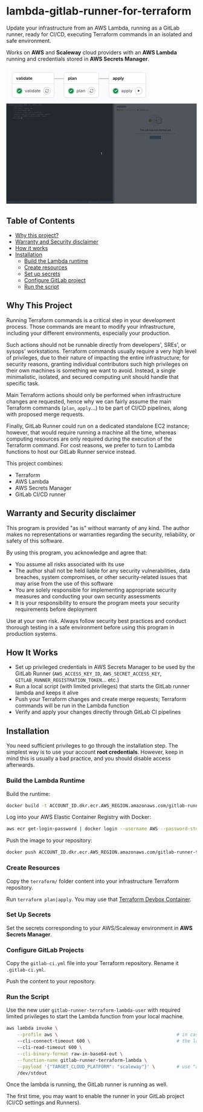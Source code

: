 # lambda-gitlab-runner-for-terraform

Update your infrastructure from an AWS Lambda, running as a GitLab runner, ready for CI/CD, executing Terraform commands in an isolated and safe environment.

Works on **AWS** and **Scaleway** cloud providers with an **AWS Lambda** running and credentials stored in **AWS Secrets Manager**.

![first screenshot](screenshots/screenshot_1.png)
![second screenshot](screenshots/screenshot_2.gif)

## Table of Contents

 * [Why this project?](#why-this-project)
 * [Warranty and Security disclaimer](#warranty-and-security-disclaimer)
 * [How it works](#how-it-works)
 * [Installation](#installation)
   * [Build the Lambda runtime](#build-the-lambda-runtime)
   * [Create resources](#create-resources)
   * [Set up secrets](#set-up-secrets)
   * [Configure GitLab project](#configure-gitlab-project)
   * [Run the script](#run-the-script)

## Why This Project

Running Terraform commands is a critical step in your development process. Those commands are meant to modify your infrastructure, including your different environments, especially your production.

Such actions should not be runnable directly from developers', SREs', or sysops' workstations. Terraform commands usually require a very high level of privileges, due to their nature of impacting the entire infrastructure; for security reasons, granting individual contributors such high privileges on their own machines is something we want to avoid. Instead, a single minimalistic, isolated, and secured computing unit should handle that specific task.

Main Terraform actions should only be performed when infrastructure changes are requested, hence why we can fairly assume the main Terraform commands (`plan`, `apply`...) to be part of CI/CD pipelines, along with proposed merge requests.

Finally, GitLab Runner could run on a dedicated standalone EC2 instance; however, that would require running a machine all the time, whereas computing resources are only required during the execution of the Terraform command. For cost reasons, we prefer to turn to Lambda functions to host our GitLab Runner service instead.

This project combines:
 * Terraform
 * AWS Lambda
 * AWS Secrets Manager
 * GitLab CI/CD runner

## Warranty and Security disclaimer

This program is provided "as is" without warranty of any kind. The author makes no representations or warranties regarding the security, reliability, or safety of this software.

By using this program, you acknowledge and agree that:
 * You assume all risks associated with its use
 * The author shall not be held liable for any security vulnerabilities, data breaches, system compromises, or other security-related issues that may arise from the use of this software
 * You are solely responsible for implementing appropriate security measures and conducting your own security assessments
 * It is your responsibility to ensure the program meets your security requirements before deployment

Use at your own risk. Always follow security best practices and conduct thorough testing in a safe environment before using this program in production systems.

## How It Works

 * Set up privileged credentials in AWS Secrets Manager to be used by the GitLab Runner (`AWS_ACCESS_KEY_ID`, `AWS_SECRET_ACCESS_KEY`, `GITLAB_RUNNER_REGISTRATION_TOKEN`... etc.)
 * Run a local script (with limited privileges) that starts the GitLab runner lambda and keeps it alive
 * Push your Terraform changes and create merge requests; Terraform commands will be run in the Lambda function
 * Verify and apply your changes directly through GitLab CI pipelines

## Installation

You need sufficient privileges to go through the installation step. The simplest way is to use your account **root credentials**. However, keep in mind this is usually a bad practice, and you should disable access afterwards.

### Build the Lambda Runtime

Build the runtime:

```sh
docker build -t ACCOUNT_ID.dkr.ecr.AWS_REGION.amazonaws.com/gitlab-runner-terraform-lambda .
```

Log into your AWS Elastic Container Registry with Docker:

```sh
aws ecr get-login-password | docker login --username AWS --password-stdin ACCOUNT_ID.dkr.ecr.AWS_REGION.amazonaws.com
```

Push the image to your repository:

```sh
docker push ACCOUNT_ID.dkr.ecr.AWS_REGION.amazonaws.com/gitlab-runner-terraform-lambda:latest
```

### Create Resources

Copy the `terraform/` folder content into your infrastructure Terraform repository.

Run `terraform plan|apply`. You may use that [Terraform Devbox Container](https://github.com/jean553/docker-devbox-terraform).

### Set Up Secrets

Set the secrets corresponding to your AWS/Scaleway environment in **AWS Secrets Manager**.

### Configure GitLab Projects

Copy the `gitlab-ci.yml` file into your Terraform repository. Rename it `.gitlab-ci.yml`.

Push the content to your repository.

### Run the Script

Use the new user `gitlab-runner-terraform-lambda-user` with required limited privileges to start the Lambda function from your local machine.

```sh
aws lambda invoke \
    --profile aws \                                            # in case you have several profiles...
    --cli-connect-timeout 600 \                                # the lambda runs ~500 seconds by default, so CLI read timeout is at 600 seconds
    --cli-read-timeout 600 \
    --cli-binary-format raw-in-base64-out \
    --function-name gitlab-runner-terraform-lambda \
    --payload '{"TARGET_CLOUD_PLATFORM": "scaleway"}' \        # use "aws" or "scaleway" (cloud platform where your infrastructure is hosted)
    /dev/stdout
```

Once the lambda is running, the GitLab runner is running as well.

The first time, you may want to enable the runner in your GitLab project (CI/CD settings and Runners).
